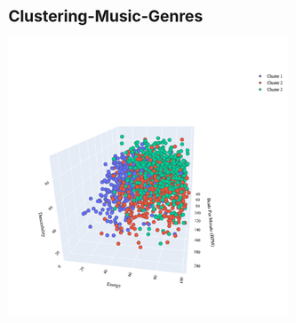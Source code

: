 # Clustering-Music-Genres


![3D Scatter Plot](https://github.com/pdrmglc/Clustering-Music-Genres/raw/main/output/3dScatter.png)
